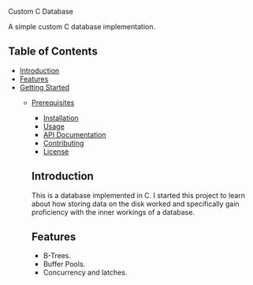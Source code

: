 Custom C Database

A simple custom C database implementation.

## Table of Contents

- [Introduction](#introduction)
- [Features](#features)
- [Getting Started](#getting-started)
  - [Prerequisites](#prerequisites)
    - [Installation](#installation)
    - [Usage](#usage)
    - [API Documentation](#api-documentation)
    - [Contributing](#contributing)
    - [License](#license)

    ## Introduction

    This is a database implemented in C. I started this project to learn about how storing data on the disk worked and specifically gain proficiency with the inner workings of a database. 

    ## Features

    - B-Trees.
    - Buffer Pools.
    - Concurrency and latches. 



